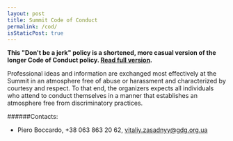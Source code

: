 ```yaml
---
layout: post
title: Summit Code of Conduct
permalink: /cod/
isStaticPost: true
---
```


__This "Don't be a jerk" policy is a shortened, more casual version of the longer Code of Conduct policy. [Read full version](http://meta.wikimedia.org/wiki/Don%27t_be_a_dick).__


Professional ideas and information are exchanged most effectively at the Summit in an atmosphere free of abuse or harassment and characterized by courtesy and respect. To that end, the organizers expects all individuals who attend to conduct themselves in a manner that establishes an atmosphere free from discriminatory practices.


######Contacts:

- Piero Boccardo, +38 063 863 20 62, [vitaliy.zasadnyy@gdg.org.ua](mailto:vitaliy.zasadnyy@gdg.org.ua)

<img class="img-responsive feature-image" src="{{ site.baseurl }}/img/posts/cod.jpg" style="display:none">
